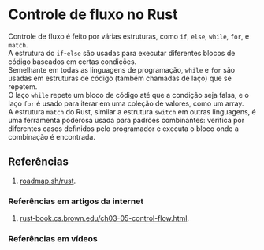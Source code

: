 # Controle de fluxo no Rust

Controle de fluxo é feito por várias estruturas, como `if`, `else`, `while`, `for`, e `match`.  
A estrutura do `if`-`else` são usadas para executar diferentes blocos de código baseados em certas condições.  
Semelhante em todas as linguagens de programação, `while` e `for` são usadas em estruturas de código (também chamadas de laço) que se repetem.  
O laço `while` repete um bloco de código até que a condição seja falsa, e o laço `for` é usado para iterar em uma coleção de valores, como um array.  
A estrutura `match` do Rust, similar a estrutura `switch` em outras linguagens, é uma ferramenta poderosa usada para padrões combinantes: verifica por diferentes casos definidos pelo programador e executa o bloco onde a combinação é encontrada.

## Referências

1. [roadmap.sh/rust](https://roadmap.sh/rust).

### Referências em artigos da internet

1. [rust-book.cs.brown.edu/ch03-05-control-flow.html](https://rust-book.cs.brown.edu/ch03-05-control-flow.html).

### Referências em vídeos
